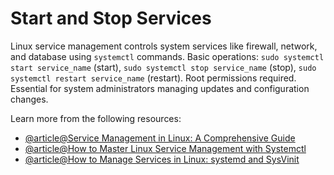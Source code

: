 # Start and Stop Services

Linux service management controls system services like firewall, network, and database using `systemctl` commands. Basic operations: `sudo systemctl start service_name` (start), `sudo systemctl stop service_name` (stop), `sudo systemctl restart service_name` (restart). Root permissions required. Essential for system administrators managing updates and configuration changes.

Learn more from the following resources:

- [@article@Service Management in Linux: A Comprehensive Guide](https://medium.com/@thesureshvadde/service-management-in-linux-a-comprehensive-guide-cb4c7e81dfa9)
- [@article@How to Master Linux Service Management with Systemctl](https://labex.io/tutorials/linux-how-to-master-linux-service-management-with-systemctl-392864)
- [@article@How to Manage Services in Linux: systemd and SysVinit](https://dev.to/iaadidev/how-to-manage-services-in-linux-systemd-and-sysvinit-essentials-devops-prerequisite-8-1jop)